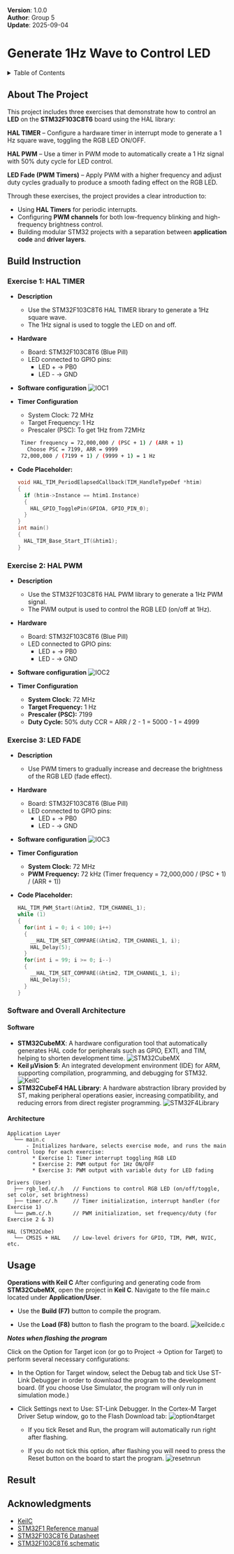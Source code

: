 **Version**: 1.0.0  
**Author**: Group 5  
**Update**: 2025-09-04  

# Generate 1Hz Wave to Control LED

<details>
  <summary>Table of Contents</summary>
  <ol>
    <li><a href="#about-the-project">About The Project</a></li>
    <li>
      <a href="#build-instruction">Build Instruction</a>
      <ul>
        <li><a href="#exercise-1-hal-timer">Exercise 1: HAL TIMER</a></li>
        <li><a href="#exercise-2-hal-pwm">Exercise 2: HAL PWM</a></li>
        <li><a href="#exercise-3-led-fade">Exercise 3: LED FADE</a></li>
        <li><a href="#software-and-overall-architecture">Software and Overall Architecture</a></li>
      </ul>
    <li><a href="#usage">Usage</a></li>
    <li><a href="#result">Result</a></li>
    <li><a href="#acknowledgments">Acknowledgments</a></li>
  </ol>
</details>

## About The Project
This project includes three exercises that demonstrate how to control an **LED** on the **STM32F103C8T6** board using the HAL library:

**HAL TIMER** – Configure a hardware timer in interrupt mode to generate a 1 Hz square wave, toggling the RGB LED ON/OFF.

**HAL PWM** – Use a timer in PWM mode to automatically create a 1 Hz signal with 50% duty cycle for LED control.

**LED Fade (PWM Timers)** – Apply PWM with a higher frequency and adjust duty cycles gradually to produce a smooth fading effect on the RGB LED.

Through these exercises, the project provides a clear introduction to:
- Using **HAL Timers** for periodic interrupts.
- Configuring **PWM channels** for both low-frequency blinking and high-frequency brightness control.
- Building modular STM32 projects with a separation between **application code** and **driver layers**.

## Build Instruction

### Exercise 1: HAL TIMER
- **Description**
  - Use the STM32F103C8T6 HAL TIMER library to generate a 1Hz square wave.
  - The 1Hz signal is used to toggle the LED on and off.

- **Hardware**
  - Board: STM32F103C8T6 (Blue Pill)
  - LED connected to GPIO pins:
    - LED + → PB0
    - LED - → GND

- **Software configuration**
![IOC1](./image/IOC1.png)
- **Timer Configuration**
  - System Clock: 72 MHz
  - Target Frequency: 1 Hz
  - Prescaler (PSC): To get 1Hz from 72MHz
   ```sh 
    Timer frequency = 72,000,000 / (PSC + 1) / (ARR + 1)
      Choose PSC = 7199, ARR = 9999
    72,000,000 / (7199 + 1) / (9999 + 1) = 1 Hz
    ```
- **Code Placeholder:**
    ```c
    void HAL_TIM_PeriodElapsedCallback(TIM_HandleTypeDef *htim)
    {
      if (htim->Instance == htim1.Instance)
      {
        HAL_GPIO_TogglePin(GPIOA, GPIO_PIN_0);
      }
    }
    int main()
    {
      HAL_TIM_Base_Start_IT(&htim1);
    }
    ```

### Exercise 2: HAL PWM
- **Description**
  - Use the STM32F103C8T6 HAL PWM library to generate a 1Hz PWM signal.
  - The PWM output is used to control the RGB LED (on/off at 1Hz).

- **Hardware**
  - Board: STM32F103C8T6 (Blue Pill)
  - LED connected to GPIO pins:
    - LED + → PB0
    - LED - → GND
    
- **Software configuration**
![IOC2](./image/IOC2.png)
- **Timer Configuration**
  - **System Clock:** 72 MHz
  - **Target Frequency:** 1 Hz
  - **Prescaler (PSC):** 7199
  - **Duty Cycle:** 50% duty
        CCR = ARR / 2 - 1 = 5000 - 1 = 4999

### Exercise 3: LED FADE
- **Description**
  - Use PWM timers to gradually increase and decrease the brightness of the RGB LED (fade effect).

- **Hardware**
  - Board: STM32F103C8T6 (Blue Pill)
  - LED connected to GPIO pins:
    - LED + → PB0
    - LED - → GND

- **Software configuration**
![IOC3](./image/IOC3.png)

- **Timer Configuration**
  - **System Clock:** 72 MHz
  - **PWM Frequency:** 72 kHz (Timer frequency = 72,000,000 / (PSC + 1) / (ARR + 1))
- **Code Placeholder:**
    ```c
    HAL_TIM_PWM_Start(&htim2, TIM_CHANNEL_1);
    while (1)
    {
      for(int i = 0; i < 100; i++)
      {
        __HAL_TIM_SET_COMPARE(&htim2, TIM_CHANNEL_1, i);
        HAL_Delay(5);
      }
      for(int i = 99; i >= 0; i--)
      {
        __HAL_TIM_SET_COMPARE(&htim2, TIM_CHANNEL_1, i);
        HAL_Delay(5);
      }
    }
    ```

### Software and Overall Architecture
#### Software
- **STM32CubeMX**: A hardware configuration tool that automatically generates HAL code for peripherals such as GPIO, EXTI, and TIM, helping to shorten development time.
![STM32CubeMX](./image/STM32CubeMX.png)
- **Keil µVision 5**: An integrated development environment (IDE) for ARM, supporting compilation, programming, and debugging for STM32.
![KeilC](./image/KeilC.png)
- **STM32CubeF4 HAL Library**: A hardware abstraction library provided by ST, making peripheral operations easier, increasing compatibility, and reducing errors from direct register programming.
![STM32F4Library](./image/STM32F4Library.png)
#### Architecture
```text
Application Layer
  └── main.c
      - Initializes hardware, selects exercise mode, and runs the main control loop for each exercise:
        * Exercise 1: Timer interrupt toggling RGB LED
        * Exercise 2: PWM output for 1Hz ON/OFF
        * Exercise 3: PWM output with variable duty for LED fading

Drivers (User)
  ├── rgb_led.c/.h   // Functions to control RGB LED (on/off/toggle, set color, set brightness)
  ├── timer.c/.h     // Timer initialization, interrupt handler (for Exercise 1)
  └── pwm.c/.h       // PWM initialization, set frequency/duty (for Exercise 2 & 3)

HAL (STM32Cube)
  └── CMSIS + HAL    // Low-level drivers for GPIO, TIM, PWM, NVIC, etc.
```

## Usage
**Operations with Keil C**
After configuring and generating code from **STM32CubeMX**, open the project in **Keil C**.
Navigate to the file main.c located under **Application/User**.

 - Use the **Build (F7)** button to compile the program.

 - Use the **Load (F8)** button to flash the program to the board.
![keilcide.c](./image/keilcide.png)

***Notes when flashing the program***

Click on the Option for Target icon (or go to Project → Option for Target) to perform several necessary configurations:

 - In the Option for Target window, select the Debug tab and tick Use ST-Link Debugger in order to download the program to the development board.
(If you choose Use Simulator, the program will only run in simulation mode.)

 - Click Settings next to Use: ST-Link Debugger. In the Cortex-M Target Driver Setup window, go to the Flash Download tab:
![option4target](./image/option4target.png)
    - If you tick Reset and Run, the program will automatically run right after flashing.

    - If you do not tick this option, after flashing you will need to press the Reset button on the board to start the program.
![resetnrun](./image/resetnrun.png)

## Result

## Acknowledgments
* [KeilC](https://www.keil.com/demo/eval/arm.htm)
* [STM32F1 Reference manual](https://www.st.com/resource/en/reference_manual/rm0008-stm32f101xx-stm32f102xx-stm32f103xx-stm32f105xx-and-stm32f107xx-advanced-armbased-32bit-mcus-stmicroelectronics.pdf)
* [STM32F103C8T6 Datasheet](https://www.alldatasheet.com/datasheet-pdf/pdf/201596/STMICROELECTRONICS/STM32F103C8T6.html)
* [STM32F103C8T6 schematic](https://stm32-base.org/assets/pdf/boards/original-schematic-STM32F103C8T6-Blue_Pill.pdf)